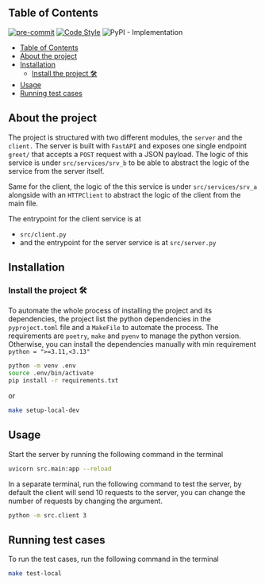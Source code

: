 ## Table of Contents
[![pre-commit](https://img.shields.io/badge/pre--commit-enabled-brightgreen?logo=pre-commit&logoColor=white)](https://github.com/pre-commit/pre-commit)
[![Code Style](https://img.shields.io/endpoint?url=https://raw.githubusercontent.com/astral-sh/ruff/main/assets/badge/v2.json)](https://github.com/astral-sh/ruff)
![PyPI - Implementation](https://img.shields.io/pypi/implementation/pycompile)

<!-- TOC -->
  * [Table of Contents](#table-of-contents)
  * [About the project](#about-the-project)
  * [Installation](#installation)
    * [Install the project 🛠️](#install-the-project-)
  * [Usage](#usage)
  * [Running test cases](#running-test-cases)
<!-- TOC -->


## About the project
The project is structured with two different modules, the `server` and the `client.`
The server is built with `FastAPI` and exposes one single endpoint `greet/` that accepts a `POST` 
request with a JSON payload.
The logic of this service is under `src/services/srv_b` to be able to abstract the logic
of the service  from the server itself.

Same for the client, the logic of the this service is under `src/services/srv_a` alongside with
an `HTTPClient` to abstract the logic of the client from the main file.

The entrypoint for the client service is at 
* `src/client.py` 
* and the entrypoint for the server service is at `src/server.py`


## Installation

### Install the project 🛠️
To automate the whole process of installing the project and its dependencies, the project list
the python dependencies in the `pyproject.toml` file and a `MakeFile` to automate the process.
The requirements are `poetry`, `make` and `pyenv` to manage the python version.
Otherwise, you can install the dependencies manually with min requirement 
`python = ">=3.11,<3.13"`


```bash
python -m venv .env 
source .env/bin/activate
pip install -r requirements.txt
```

or 
```bash
make setup-local-dev
```

## Usage
Start the server by running the following command in the terminal
```bash
uvicorn src.main:app --reload
```
In a separate terminal, run the following command to test the server,
by default the client will send 10 requests to the server,
you can change the number of requests by changing the argument.
```bash
python -m src.client 3
```


## Running test cases
To run the test cases, run the following command in the terminal
```bash
make test-local
```


